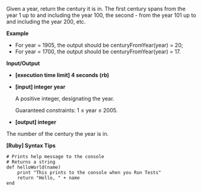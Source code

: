 Given a year, return the century it is in. The first century spans from the year 1 up to and including the year 100, the second - from the year 101 up to and including the year 200, etc.

**Example**

- For year = 1905, the output should be
centuryFromYear(year) = 20;
- For year = 1700, the output should be
centuryFromYear(year) = 17.

**Input/Output**

- **[execution time limit] 4 seconds (rb)**

- **[input] integer year**

    A positive integer, designating the year.

    Guaranteed constraints:
1 ≤ year ≤ 2005.

- **[output] integer**

The number of the century the year is in.

**[Ruby] Syntax Tips**
```
# Prints help message to the console
# Returns a string
def helloWorld(name)
    print "This prints to the console when you Run Tests"
    return "Hello, " + name
end
```

